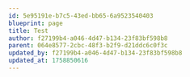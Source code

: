 ```yaml
---
id: 5e95191e-b7c5-43ed-bb65-6a9523540403
blueprint: page
title: Test
author: f27199b4-a046-4d47-b134-23f83bf598b8
parent: 064e8577-2cbc-48f3-b2f9-d21ddc6c0f3c
updated_by: f27199b4-a046-4d47-b134-23f83bf598b8
updated_at: 1758850616
---
```

